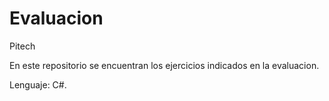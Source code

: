 # Evaluacion

Pitech

En este repositorio se encuentran los ejercicios indicados en la evaluacion.

Lenguaje: C#.
